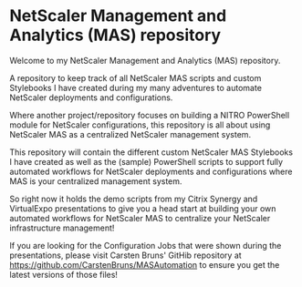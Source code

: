 # NetScaler Management and Analytics (MAS) repository
Welcome to my NetScaler Management and Analytics (MAS) repository.

A repository to keep track of all NetScaler MAS scripts and custom Stylebooks I have created during my many adventures to automate NetScaler deployments and configurations.

Where another project/repository focuses on building a NITRO PowerShell module for NetScaler configurations, this repository is all about using NetScaler MAS as a centralized NetScaler management system.

This repository will contain the different custom NetScaler MAS Stylebooks I have created as well as the (sample) PowerShell scripts to support fully automated workflows for NetScaler deployments and configurations where MAS is your centralized management system.

So right now it holds the demo scripts from my Citrix Synergy and VirtualExpo presentations to give you a head start at building your own automated workflows for NetScaler MAS to centralize your NetScaler infrastructure management!

If you are looking for the Configuration Jobs that were shown during the presentations, please visit Carsten Bruns' GitHib repository at https://github.com/CarstenBruns/MASAutomation to ensure you get the latest versions of those files!
